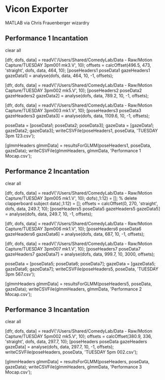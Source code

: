 Vicon Exporter
==============

MATLAB via Chris Frauenberger wizardry

Performance 1 Incantation
-------------------------

clear all

[dfr, dofs, data] = readV('/Users/Shared/ComedyLab/Data - Raw/Motion Capture/TUESDAY 3pm001 mk3.V', 10);
offsets = calcOffset(496.5, 473, 'straight', dofs, data, 464, 10);
[poseHeaders1 poseData1 gazeHeaders1 gazeData1] = analyse(dofs, data, 464, 10, -1, offsets);

[dfr, dofs, data] = readV('/Users/Shared/ComedyLab/Data - Raw/Motion Capture/TUESDAY 3pm002 mk5.V', 10);
[poseHeaders2 poseData2 gazeHeaders2 gazeData2] = analyse(dofs, data, 789.2, 10, -1, offsets);

[dfr, dofs, data] = readV('/Users/Shared/ComedyLab/Data - Raw/Motion Capture/TUESDAY 3pm003 mk1.V', 10);
[poseHeaders3 poseData3 gazeHeaders3 gazeData3] = analyse(dofs, data, 1109.6, 10, -1, offsets);

poseData = [poseData1; poseData2; poseData3];
gazeData = [gazeData1; gazeData2; gazeData3];
writeCSVFile(poseHeaders1, poseData, 'TUESDAY 3pm 123.csv');

[glmmHeaders glmmData] = resultsForGLMM(poseHeaders1, poseData, gazeData);
writeCSVFile(glmmHeaders, glmmData, 'Performance 1 Mocap.csv');

Performance 2 Incantation
-------------------------

clear all

[dfr, dofs, data] = readV('/Users/Shared/ComedyLab/Data - Raw/Motion Capture/TUESDAY 3pm005 mk1.V', 10);
dofs(:,1:12) = []; % delete clapperboard subject
data(:,1:12) = [];
offsets = calcOffset(0, 270, 'straight', dofs, data, 249.7, 10);
[poseHeaders5 poseData5 gazeHeaders5 gazeData5] = analyse(dofs, data, 249.7, 10, -1, offsets);

[dfr, dofs, data] = readV('/Users/Shared/ComedyLab/Data - Raw/Motion Capture/TUESDAY 3pm006 mk1.V', 10);
[poseHeaders6 poseData6 gazeHeaders6 gazeData6] = analyse(dofs, data, 687, 10, -1, offsets);

[dfr, dofs, data] = readV('/Users/Shared/ComedyLab/Data - Raw/Motion Capture/TUESDAY 3pm007 mk1.V', 10);
[poseHeaders7 poseData7 gazeHeaders7 gazeData7] = analyse(dofs, data, 999.7, 10, 3000, offsets);

poseData = [poseData5; poseData6; poseData7];
gazeData = [gazeData5; gazeData6; gazeData7];
writeCSVFile(poseHeaders5, poseData, 'TUESDAY 3pm 567.csv');

[glmmHeaders glmmData] = resultsForGLMM(poseHeaders5, poseData, gazeData);
writeCSVFile(glmmHeaders, glmmData, 'Performance 2 Mocap.csv');

Performance 3 Incantation
-------------------------

clear all

[dfr, dofs, data] = readV('/Users/Shared/ComedyLab/Data - Raw/Motion Capture/TUESDAY 5pm002 mk5.V', 10);
offsets = calcOffset(380.9, 336, 'straight', dofs, data, 297.7, 10);
[poseHeaders poseData gazeHeaders gazeData] = analyse(dofs, data, 297.7, 10, -1, offsets);
writeCSVFile(poseHeaders, poseData, 'TUESDAY 5pm 002.csv');

[glmmHeaders glmmData] = resultsForGLMM(poseHeaders, poseData, gazeData);
writeCSVFile(glmmHeaders, glmmData, 'Performance 3 Mocap.csv');
